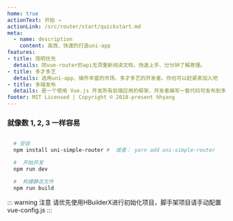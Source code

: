 ```yaml
---
home: true
actionText: 开始 →
actionLink: /src/router/start/quickstart.md
meta:
  - name: description
    content: 高效、快速的打造uni-app
features:
- title: 简明优先
  details: 同vue-router的api无须重新阅读文档，快速上手、分分钟了解原理。
- title: 多才多艺
  details: 选用uni-app、插件丰盛的市场、多才多艺的开发者。你也可以赶紧来加入吧
- title: 多端发布
  details: 是一个使用 Vue.js 开发所有前端应用的框架，开发者编写一套代码可发布到多个平台
footer: MIT Licensed | Copyright © 2018-present hhyang
---
```


### 就像数 1, 2, 3 一样容易 

``` bash      

  # 安装
  npm install uni-simple-router #  或者： yarn add uni-simple-router

  #  开始开发
  npm run dev

  #  构建静态文件
  npm run build

```
::: warning 注意
请优先使用HBuilderX进行初始化项目，脚手架项目请手动配置vue-config.js
:::